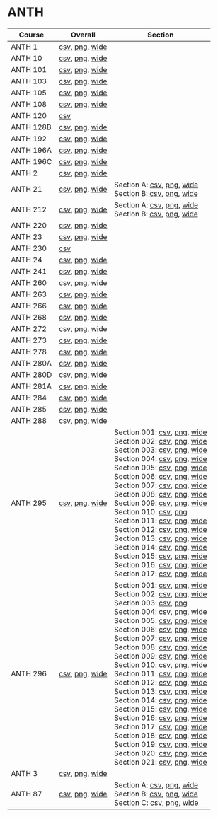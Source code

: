 # ANTH

| Course | Overall | Section |
| ------ | ------- | ------- |
| ANTH 1 | [csv](https://github.com/UCSD-Historical-Enrollment-Data/2024Fall/blob/main/overall/ANTH%201.csv), [png](https://raw.githubusercontent.com/UCSD-Historical-Enrollment-Data/2024Fall/main/plot_overall/ANTH%201.png), [wide](https://raw.githubusercontent.com/UCSD-Historical-Enrollment-Data/2024Fall/main/plot_overall_wide/ANTH%201.png) |  |
| ANTH 10 | [csv](https://github.com/UCSD-Historical-Enrollment-Data/2024Fall/blob/main/overall/ANTH%2010.csv), [png](https://raw.githubusercontent.com/UCSD-Historical-Enrollment-Data/2024Fall/main/plot_overall/ANTH%2010.png), [wide](https://raw.githubusercontent.com/UCSD-Historical-Enrollment-Data/2024Fall/main/plot_overall_wide/ANTH%2010.png) |  |
| ANTH 101 | [csv](https://github.com/UCSD-Historical-Enrollment-Data/2024Fall/blob/main/overall/ANTH%20101.csv), [png](https://raw.githubusercontent.com/UCSD-Historical-Enrollment-Data/2024Fall/main/plot_overall/ANTH%20101.png), [wide](https://raw.githubusercontent.com/UCSD-Historical-Enrollment-Data/2024Fall/main/plot_overall_wide/ANTH%20101.png) |  |
| ANTH 103 | [csv](https://github.com/UCSD-Historical-Enrollment-Data/2024Fall/blob/main/overall/ANTH%20103.csv), [png](https://raw.githubusercontent.com/UCSD-Historical-Enrollment-Data/2024Fall/main/plot_overall/ANTH%20103.png), [wide](https://raw.githubusercontent.com/UCSD-Historical-Enrollment-Data/2024Fall/main/plot_overall_wide/ANTH%20103.png) |  |
| ANTH 105 | [csv](https://github.com/UCSD-Historical-Enrollment-Data/2024Fall/blob/main/overall/ANTH%20105.csv), [png](https://raw.githubusercontent.com/UCSD-Historical-Enrollment-Data/2024Fall/main/plot_overall/ANTH%20105.png), [wide](https://raw.githubusercontent.com/UCSD-Historical-Enrollment-Data/2024Fall/main/plot_overall_wide/ANTH%20105.png) |  |
| ANTH 108 | [csv](https://github.com/UCSD-Historical-Enrollment-Data/2024Fall/blob/main/overall/ANTH%20108.csv), [png](https://raw.githubusercontent.com/UCSD-Historical-Enrollment-Data/2024Fall/main/plot_overall/ANTH%20108.png), [wide](https://raw.githubusercontent.com/UCSD-Historical-Enrollment-Data/2024Fall/main/plot_overall_wide/ANTH%20108.png) |  |
| ANTH 120 | [csv](https://github.com/UCSD-Historical-Enrollment-Data/2024Fall/blob/main/overall/ANTH%20120.csv) |  |
| ANTH 128B | [csv](https://github.com/UCSD-Historical-Enrollment-Data/2024Fall/blob/main/overall/ANTH%20128B.csv), [png](https://raw.githubusercontent.com/UCSD-Historical-Enrollment-Data/2024Fall/main/plot_overall/ANTH%20128B.png), [wide](https://raw.githubusercontent.com/UCSD-Historical-Enrollment-Data/2024Fall/main/plot_overall_wide/ANTH%20128B.png) |  |
| ANTH 192 | [csv](https://github.com/UCSD-Historical-Enrollment-Data/2024Fall/blob/main/overall/ANTH%20192.csv), [png](https://raw.githubusercontent.com/UCSD-Historical-Enrollment-Data/2024Fall/main/plot_overall/ANTH%20192.png), [wide](https://raw.githubusercontent.com/UCSD-Historical-Enrollment-Data/2024Fall/main/plot_overall_wide/ANTH%20192.png) |  |
| ANTH 196A | [csv](https://github.com/UCSD-Historical-Enrollment-Data/2024Fall/blob/main/overall/ANTH%20196A.csv), [png](https://raw.githubusercontent.com/UCSD-Historical-Enrollment-Data/2024Fall/main/plot_overall/ANTH%20196A.png), [wide](https://raw.githubusercontent.com/UCSD-Historical-Enrollment-Data/2024Fall/main/plot_overall_wide/ANTH%20196A.png) |  |
| ANTH 196C | [csv](https://github.com/UCSD-Historical-Enrollment-Data/2024Fall/blob/main/overall/ANTH%20196C.csv), [png](https://raw.githubusercontent.com/UCSD-Historical-Enrollment-Data/2024Fall/main/plot_overall/ANTH%20196C.png), [wide](https://raw.githubusercontent.com/UCSD-Historical-Enrollment-Data/2024Fall/main/plot_overall_wide/ANTH%20196C.png) |  |
| ANTH 2 | [csv](https://github.com/UCSD-Historical-Enrollment-Data/2024Fall/blob/main/overall/ANTH%202.csv), [png](https://raw.githubusercontent.com/UCSD-Historical-Enrollment-Data/2024Fall/main/plot_overall/ANTH%202.png), [wide](https://raw.githubusercontent.com/UCSD-Historical-Enrollment-Data/2024Fall/main/plot_overall_wide/ANTH%202.png) |  |
| ANTH 21 | [csv](https://github.com/UCSD-Historical-Enrollment-Data/2024Fall/blob/main/overall/ANTH%2021.csv), [png](https://raw.githubusercontent.com/UCSD-Historical-Enrollment-Data/2024Fall/main/plot_overall/ANTH%2021.png), [wide](https://raw.githubusercontent.com/UCSD-Historical-Enrollment-Data/2024Fall/main/plot_overall_wide/ANTH%2021.png) | Section A: [csv](https://github.com/UCSD-Historical-Enrollment-Data/2024Fall/blob/main/section/ANTH%2021_A.csv), [png](https://raw.githubusercontent.com/UCSD-Historical-Enrollment-Data/2024Fall/main/plot_section/ANTH%2021_A.png), [wide](https://raw.githubusercontent.com/UCSD-Historical-Enrollment-Data/2024Fall/main/plot_section_wide/ANTH%2021_A.png)<br>Section B: [csv](https://github.com/UCSD-Historical-Enrollment-Data/2024Fall/blob/main/section/ANTH%2021_B.csv), [png](https://raw.githubusercontent.com/UCSD-Historical-Enrollment-Data/2024Fall/main/plot_section/ANTH%2021_B.png), [wide](https://raw.githubusercontent.com/UCSD-Historical-Enrollment-Data/2024Fall/main/plot_section_wide/ANTH%2021_B.png) |
| ANTH 212 | [csv](https://github.com/UCSD-Historical-Enrollment-Data/2024Fall/blob/main/overall/ANTH%20212.csv), [png](https://raw.githubusercontent.com/UCSD-Historical-Enrollment-Data/2024Fall/main/plot_overall/ANTH%20212.png), [wide](https://raw.githubusercontent.com/UCSD-Historical-Enrollment-Data/2024Fall/main/plot_overall_wide/ANTH%20212.png) | Section A: [csv](https://github.com/UCSD-Historical-Enrollment-Data/2024Fall/blob/main/section/ANTH%20212_A.csv), [png](https://raw.githubusercontent.com/UCSD-Historical-Enrollment-Data/2024Fall/main/plot_section/ANTH%20212_A.png), [wide](https://raw.githubusercontent.com/UCSD-Historical-Enrollment-Data/2024Fall/main/plot_section_wide/ANTH%20212_A.png)<br>Section B: [csv](https://github.com/UCSD-Historical-Enrollment-Data/2024Fall/blob/main/section/ANTH%20212_B.csv), [png](https://raw.githubusercontent.com/UCSD-Historical-Enrollment-Data/2024Fall/main/plot_section/ANTH%20212_B.png), [wide](https://raw.githubusercontent.com/UCSD-Historical-Enrollment-Data/2024Fall/main/plot_section_wide/ANTH%20212_B.png) |
| ANTH 220 | [csv](https://github.com/UCSD-Historical-Enrollment-Data/2024Fall/blob/main/overall/ANTH%20220.csv), [png](https://raw.githubusercontent.com/UCSD-Historical-Enrollment-Data/2024Fall/main/plot_overall/ANTH%20220.png), [wide](https://raw.githubusercontent.com/UCSD-Historical-Enrollment-Data/2024Fall/main/plot_overall_wide/ANTH%20220.png) |  |
| ANTH 23 | [csv](https://github.com/UCSD-Historical-Enrollment-Data/2024Fall/blob/main/overall/ANTH%2023.csv), [png](https://raw.githubusercontent.com/UCSD-Historical-Enrollment-Data/2024Fall/main/plot_overall/ANTH%2023.png), [wide](https://raw.githubusercontent.com/UCSD-Historical-Enrollment-Data/2024Fall/main/plot_overall_wide/ANTH%2023.png) |  |
| ANTH 230 | [csv](https://github.com/UCSD-Historical-Enrollment-Data/2024Fall/blob/main/overall/ANTH%20230.csv) |  |
| ANTH 24 | [csv](https://github.com/UCSD-Historical-Enrollment-Data/2024Fall/blob/main/overall/ANTH%2024.csv), [png](https://raw.githubusercontent.com/UCSD-Historical-Enrollment-Data/2024Fall/main/plot_overall/ANTH%2024.png), [wide](https://raw.githubusercontent.com/UCSD-Historical-Enrollment-Data/2024Fall/main/plot_overall_wide/ANTH%2024.png) |  |
| ANTH 241 | [csv](https://github.com/UCSD-Historical-Enrollment-Data/2024Fall/blob/main/overall/ANTH%20241.csv), [png](https://raw.githubusercontent.com/UCSD-Historical-Enrollment-Data/2024Fall/main/plot_overall/ANTH%20241.png), [wide](https://raw.githubusercontent.com/UCSD-Historical-Enrollment-Data/2024Fall/main/plot_overall_wide/ANTH%20241.png) |  |
| ANTH 260 | [csv](https://github.com/UCSD-Historical-Enrollment-Data/2024Fall/blob/main/overall/ANTH%20260.csv), [png](https://raw.githubusercontent.com/UCSD-Historical-Enrollment-Data/2024Fall/main/plot_overall/ANTH%20260.png), [wide](https://raw.githubusercontent.com/UCSD-Historical-Enrollment-Data/2024Fall/main/plot_overall_wide/ANTH%20260.png) |  |
| ANTH 263 | [csv](https://github.com/UCSD-Historical-Enrollment-Data/2024Fall/blob/main/overall/ANTH%20263.csv), [png](https://raw.githubusercontent.com/UCSD-Historical-Enrollment-Data/2024Fall/main/plot_overall/ANTH%20263.png), [wide](https://raw.githubusercontent.com/UCSD-Historical-Enrollment-Data/2024Fall/main/plot_overall_wide/ANTH%20263.png) |  |
| ANTH 266 | [csv](https://github.com/UCSD-Historical-Enrollment-Data/2024Fall/blob/main/overall/ANTH%20266.csv), [png](https://raw.githubusercontent.com/UCSD-Historical-Enrollment-Data/2024Fall/main/plot_overall/ANTH%20266.png), [wide](https://raw.githubusercontent.com/UCSD-Historical-Enrollment-Data/2024Fall/main/plot_overall_wide/ANTH%20266.png) |  |
| ANTH 268 | [csv](https://github.com/UCSD-Historical-Enrollment-Data/2024Fall/blob/main/overall/ANTH%20268.csv), [png](https://raw.githubusercontent.com/UCSD-Historical-Enrollment-Data/2024Fall/main/plot_overall/ANTH%20268.png), [wide](https://raw.githubusercontent.com/UCSD-Historical-Enrollment-Data/2024Fall/main/plot_overall_wide/ANTH%20268.png) |  |
| ANTH 272 | [csv](https://github.com/UCSD-Historical-Enrollment-Data/2024Fall/blob/main/overall/ANTH%20272.csv), [png](https://raw.githubusercontent.com/UCSD-Historical-Enrollment-Data/2024Fall/main/plot_overall/ANTH%20272.png), [wide](https://raw.githubusercontent.com/UCSD-Historical-Enrollment-Data/2024Fall/main/plot_overall_wide/ANTH%20272.png) |  |
| ANTH 273 | [csv](https://github.com/UCSD-Historical-Enrollment-Data/2024Fall/blob/main/overall/ANTH%20273.csv), [png](https://raw.githubusercontent.com/UCSD-Historical-Enrollment-Data/2024Fall/main/plot_overall/ANTH%20273.png), [wide](https://raw.githubusercontent.com/UCSD-Historical-Enrollment-Data/2024Fall/main/plot_overall_wide/ANTH%20273.png) |  |
| ANTH 278 | [csv](https://github.com/UCSD-Historical-Enrollment-Data/2024Fall/blob/main/overall/ANTH%20278.csv), [png](https://raw.githubusercontent.com/UCSD-Historical-Enrollment-Data/2024Fall/main/plot_overall/ANTH%20278.png), [wide](https://raw.githubusercontent.com/UCSD-Historical-Enrollment-Data/2024Fall/main/plot_overall_wide/ANTH%20278.png) |  |
| ANTH 280A | [csv](https://github.com/UCSD-Historical-Enrollment-Data/2024Fall/blob/main/overall/ANTH%20280A.csv), [png](https://raw.githubusercontent.com/UCSD-Historical-Enrollment-Data/2024Fall/main/plot_overall/ANTH%20280A.png), [wide](https://raw.githubusercontent.com/UCSD-Historical-Enrollment-Data/2024Fall/main/plot_overall_wide/ANTH%20280A.png) |  |
| ANTH 280D | [csv](https://github.com/UCSD-Historical-Enrollment-Data/2024Fall/blob/main/overall/ANTH%20280D.csv), [png](https://raw.githubusercontent.com/UCSD-Historical-Enrollment-Data/2024Fall/main/plot_overall/ANTH%20280D.png), [wide](https://raw.githubusercontent.com/UCSD-Historical-Enrollment-Data/2024Fall/main/plot_overall_wide/ANTH%20280D.png) |  |
| ANTH 281A | [csv](https://github.com/UCSD-Historical-Enrollment-Data/2024Fall/blob/main/overall/ANTH%20281A.csv), [png](https://raw.githubusercontent.com/UCSD-Historical-Enrollment-Data/2024Fall/main/plot_overall/ANTH%20281A.png), [wide](https://raw.githubusercontent.com/UCSD-Historical-Enrollment-Data/2024Fall/main/plot_overall_wide/ANTH%20281A.png) |  |
| ANTH 284 | [csv](https://github.com/UCSD-Historical-Enrollment-Data/2024Fall/blob/main/overall/ANTH%20284.csv), [png](https://raw.githubusercontent.com/UCSD-Historical-Enrollment-Data/2024Fall/main/plot_overall/ANTH%20284.png), [wide](https://raw.githubusercontent.com/UCSD-Historical-Enrollment-Data/2024Fall/main/plot_overall_wide/ANTH%20284.png) |  |
| ANTH 285 | [csv](https://github.com/UCSD-Historical-Enrollment-Data/2024Fall/blob/main/overall/ANTH%20285.csv), [png](https://raw.githubusercontent.com/UCSD-Historical-Enrollment-Data/2024Fall/main/plot_overall/ANTH%20285.png), [wide](https://raw.githubusercontent.com/UCSD-Historical-Enrollment-Data/2024Fall/main/plot_overall_wide/ANTH%20285.png) |  |
| ANTH 288 | [csv](https://github.com/UCSD-Historical-Enrollment-Data/2024Fall/blob/main/overall/ANTH%20288.csv), [png](https://raw.githubusercontent.com/UCSD-Historical-Enrollment-Data/2024Fall/main/plot_overall/ANTH%20288.png), [wide](https://raw.githubusercontent.com/UCSD-Historical-Enrollment-Data/2024Fall/main/plot_overall_wide/ANTH%20288.png) |  |
| ANTH 295 | [csv](https://github.com/UCSD-Historical-Enrollment-Data/2024Fall/blob/main/overall/ANTH%20295.csv), [png](https://raw.githubusercontent.com/UCSD-Historical-Enrollment-Data/2024Fall/main/plot_overall/ANTH%20295.png), [wide](https://raw.githubusercontent.com/UCSD-Historical-Enrollment-Data/2024Fall/main/plot_overall_wide/ANTH%20295.png) | Section 001: [csv](https://github.com/UCSD-Historical-Enrollment-Data/2024Fall/blob/main/section/ANTH%20295_001.csv), [png](https://raw.githubusercontent.com/UCSD-Historical-Enrollment-Data/2024Fall/main/plot_section/ANTH%20295_001.png), [wide](https://raw.githubusercontent.com/UCSD-Historical-Enrollment-Data/2024Fall/main/plot_section_wide/ANTH%20295_001.png)<br>Section 002: [csv](https://github.com/UCSD-Historical-Enrollment-Data/2024Fall/blob/main/section/ANTH%20295_002.csv), [png](https://raw.githubusercontent.com/UCSD-Historical-Enrollment-Data/2024Fall/main/plot_section/ANTH%20295_002.png), [wide](https://raw.githubusercontent.com/UCSD-Historical-Enrollment-Data/2024Fall/main/plot_section_wide/ANTH%20295_002.png)<br>Section 003: [csv](https://github.com/UCSD-Historical-Enrollment-Data/2024Fall/blob/main/section/ANTH%20295_003.csv), [png](https://raw.githubusercontent.com/UCSD-Historical-Enrollment-Data/2024Fall/main/plot_section/ANTH%20295_003.png), [wide](https://raw.githubusercontent.com/UCSD-Historical-Enrollment-Data/2024Fall/main/plot_section_wide/ANTH%20295_003.png)<br>Section 004: [csv](https://github.com/UCSD-Historical-Enrollment-Data/2024Fall/blob/main/section/ANTH%20295_004.csv), [png](https://raw.githubusercontent.com/UCSD-Historical-Enrollment-Data/2024Fall/main/plot_section/ANTH%20295_004.png), [wide](https://raw.githubusercontent.com/UCSD-Historical-Enrollment-Data/2024Fall/main/plot_section_wide/ANTH%20295_004.png)<br>Section 005: [csv](https://github.com/UCSD-Historical-Enrollment-Data/2024Fall/blob/main/section/ANTH%20295_005.csv), [png](https://raw.githubusercontent.com/UCSD-Historical-Enrollment-Data/2024Fall/main/plot_section/ANTH%20295_005.png), [wide](https://raw.githubusercontent.com/UCSD-Historical-Enrollment-Data/2024Fall/main/plot_section_wide/ANTH%20295_005.png)<br>Section 006: [csv](https://github.com/UCSD-Historical-Enrollment-Data/2024Fall/blob/main/section/ANTH%20295_006.csv), [png](https://raw.githubusercontent.com/UCSD-Historical-Enrollment-Data/2024Fall/main/plot_section/ANTH%20295_006.png), [wide](https://raw.githubusercontent.com/UCSD-Historical-Enrollment-Data/2024Fall/main/plot_section_wide/ANTH%20295_006.png)<br>Section 007: [csv](https://github.com/UCSD-Historical-Enrollment-Data/2024Fall/blob/main/section/ANTH%20295_007.csv), [png](https://raw.githubusercontent.com/UCSD-Historical-Enrollment-Data/2024Fall/main/plot_section/ANTH%20295_007.png), [wide](https://raw.githubusercontent.com/UCSD-Historical-Enrollment-Data/2024Fall/main/plot_section_wide/ANTH%20295_007.png)<br>Section 008: [csv](https://github.com/UCSD-Historical-Enrollment-Data/2024Fall/blob/main/section/ANTH%20295_008.csv), [png](https://raw.githubusercontent.com/UCSD-Historical-Enrollment-Data/2024Fall/main/plot_section/ANTH%20295_008.png), [wide](https://raw.githubusercontent.com/UCSD-Historical-Enrollment-Data/2024Fall/main/plot_section_wide/ANTH%20295_008.png)<br>Section 009: [csv](https://github.com/UCSD-Historical-Enrollment-Data/2024Fall/blob/main/section/ANTH%20295_009.csv), [png](https://raw.githubusercontent.com/UCSD-Historical-Enrollment-Data/2024Fall/main/plot_section/ANTH%20295_009.png), [wide](https://raw.githubusercontent.com/UCSD-Historical-Enrollment-Data/2024Fall/main/plot_section_wide/ANTH%20295_009.png)<br>Section 010: [csv](https://github.com/UCSD-Historical-Enrollment-Data/2024Fall/blob/main/section/ANTH%20295_010.csv), [png](https://raw.githubusercontent.com/UCSD-Historical-Enrollment-Data/2024Fall/main/plot_section/ANTH%20295_010.png)<br>Section 011: [csv](https://github.com/UCSD-Historical-Enrollment-Data/2024Fall/blob/main/section/ANTH%20295_011.csv), [png](https://raw.githubusercontent.com/UCSD-Historical-Enrollment-Data/2024Fall/main/plot_section/ANTH%20295_011.png), [wide](https://raw.githubusercontent.com/UCSD-Historical-Enrollment-Data/2024Fall/main/plot_section_wide/ANTH%20295_011.png)<br>Section 012: [csv](https://github.com/UCSD-Historical-Enrollment-Data/2024Fall/blob/main/section/ANTH%20295_012.csv), [png](https://raw.githubusercontent.com/UCSD-Historical-Enrollment-Data/2024Fall/main/plot_section/ANTH%20295_012.png), [wide](https://raw.githubusercontent.com/UCSD-Historical-Enrollment-Data/2024Fall/main/plot_section_wide/ANTH%20295_012.png)<br>Section 013: [csv](https://github.com/UCSD-Historical-Enrollment-Data/2024Fall/blob/main/section/ANTH%20295_013.csv), [png](https://raw.githubusercontent.com/UCSD-Historical-Enrollment-Data/2024Fall/main/plot_section/ANTH%20295_013.png), [wide](https://raw.githubusercontent.com/UCSD-Historical-Enrollment-Data/2024Fall/main/plot_section_wide/ANTH%20295_013.png)<br>Section 014: [csv](https://github.com/UCSD-Historical-Enrollment-Data/2024Fall/blob/main/section/ANTH%20295_014.csv), [png](https://raw.githubusercontent.com/UCSD-Historical-Enrollment-Data/2024Fall/main/plot_section/ANTH%20295_014.png), [wide](https://raw.githubusercontent.com/UCSD-Historical-Enrollment-Data/2024Fall/main/plot_section_wide/ANTH%20295_014.png)<br>Section 015: [csv](https://github.com/UCSD-Historical-Enrollment-Data/2024Fall/blob/main/section/ANTH%20295_015.csv), [png](https://raw.githubusercontent.com/UCSD-Historical-Enrollment-Data/2024Fall/main/plot_section/ANTH%20295_015.png), [wide](https://raw.githubusercontent.com/UCSD-Historical-Enrollment-Data/2024Fall/main/plot_section_wide/ANTH%20295_015.png)<br>Section 016: [csv](https://github.com/UCSD-Historical-Enrollment-Data/2024Fall/blob/main/section/ANTH%20295_016.csv), [png](https://raw.githubusercontent.com/UCSD-Historical-Enrollment-Data/2024Fall/main/plot_section/ANTH%20295_016.png), [wide](https://raw.githubusercontent.com/UCSD-Historical-Enrollment-Data/2024Fall/main/plot_section_wide/ANTH%20295_016.png)<br>Section 017: [csv](https://github.com/UCSD-Historical-Enrollment-Data/2024Fall/blob/main/section/ANTH%20295_017.csv), [png](https://raw.githubusercontent.com/UCSD-Historical-Enrollment-Data/2024Fall/main/plot_section/ANTH%20295_017.png), [wide](https://raw.githubusercontent.com/UCSD-Historical-Enrollment-Data/2024Fall/main/plot_section_wide/ANTH%20295_017.png) |
| ANTH 296 | [csv](https://github.com/UCSD-Historical-Enrollment-Data/2024Fall/blob/main/overall/ANTH%20296.csv), [png](https://raw.githubusercontent.com/UCSD-Historical-Enrollment-Data/2024Fall/main/plot_overall/ANTH%20296.png), [wide](https://raw.githubusercontent.com/UCSD-Historical-Enrollment-Data/2024Fall/main/plot_overall_wide/ANTH%20296.png) | Section 001: [csv](https://github.com/UCSD-Historical-Enrollment-Data/2024Fall/blob/main/section/ANTH%20296_001.csv), [png](https://raw.githubusercontent.com/UCSD-Historical-Enrollment-Data/2024Fall/main/plot_section/ANTH%20296_001.png), [wide](https://raw.githubusercontent.com/UCSD-Historical-Enrollment-Data/2024Fall/main/plot_section_wide/ANTH%20296_001.png)<br>Section 002: [csv](https://github.com/UCSD-Historical-Enrollment-Data/2024Fall/blob/main/section/ANTH%20296_002.csv), [png](https://raw.githubusercontent.com/UCSD-Historical-Enrollment-Data/2024Fall/main/plot_section/ANTH%20296_002.png), [wide](https://raw.githubusercontent.com/UCSD-Historical-Enrollment-Data/2024Fall/main/plot_section_wide/ANTH%20296_002.png)<br>Section 003: [csv](https://github.com/UCSD-Historical-Enrollment-Data/2024Fall/blob/main/section/ANTH%20296_003.csv), [png](https://raw.githubusercontent.com/UCSD-Historical-Enrollment-Data/2024Fall/main/plot_section/ANTH%20296_003.png)<br>Section 004: [csv](https://github.com/UCSD-Historical-Enrollment-Data/2024Fall/blob/main/section/ANTH%20296_004.csv), [png](https://raw.githubusercontent.com/UCSD-Historical-Enrollment-Data/2024Fall/main/plot_section/ANTH%20296_004.png), [wide](https://raw.githubusercontent.com/UCSD-Historical-Enrollment-Data/2024Fall/main/plot_section_wide/ANTH%20296_004.png)<br>Section 005: [csv](https://github.com/UCSD-Historical-Enrollment-Data/2024Fall/blob/main/section/ANTH%20296_005.csv), [png](https://raw.githubusercontent.com/UCSD-Historical-Enrollment-Data/2024Fall/main/plot_section/ANTH%20296_005.png), [wide](https://raw.githubusercontent.com/UCSD-Historical-Enrollment-Data/2024Fall/main/plot_section_wide/ANTH%20296_005.png)<br>Section 006: [csv](https://github.com/UCSD-Historical-Enrollment-Data/2024Fall/blob/main/section/ANTH%20296_006.csv), [png](https://raw.githubusercontent.com/UCSD-Historical-Enrollment-Data/2024Fall/main/plot_section/ANTH%20296_006.png), [wide](https://raw.githubusercontent.com/UCSD-Historical-Enrollment-Data/2024Fall/main/plot_section_wide/ANTH%20296_006.png)<br>Section 007: [csv](https://github.com/UCSD-Historical-Enrollment-Data/2024Fall/blob/main/section/ANTH%20296_007.csv), [png](https://raw.githubusercontent.com/UCSD-Historical-Enrollment-Data/2024Fall/main/plot_section/ANTH%20296_007.png), [wide](https://raw.githubusercontent.com/UCSD-Historical-Enrollment-Data/2024Fall/main/plot_section_wide/ANTH%20296_007.png)<br>Section 008: [csv](https://github.com/UCSD-Historical-Enrollment-Data/2024Fall/blob/main/section/ANTH%20296_008.csv), [png](https://raw.githubusercontent.com/UCSD-Historical-Enrollment-Data/2024Fall/main/plot_section/ANTH%20296_008.png), [wide](https://raw.githubusercontent.com/UCSD-Historical-Enrollment-Data/2024Fall/main/plot_section_wide/ANTH%20296_008.png)<br>Section 009: [csv](https://github.com/UCSD-Historical-Enrollment-Data/2024Fall/blob/main/section/ANTH%20296_009.csv), [png](https://raw.githubusercontent.com/UCSD-Historical-Enrollment-Data/2024Fall/main/plot_section/ANTH%20296_009.png), [wide](https://raw.githubusercontent.com/UCSD-Historical-Enrollment-Data/2024Fall/main/plot_section_wide/ANTH%20296_009.png)<br>Section 010: [csv](https://github.com/UCSD-Historical-Enrollment-Data/2024Fall/blob/main/section/ANTH%20296_010.csv), [png](https://raw.githubusercontent.com/UCSD-Historical-Enrollment-Data/2024Fall/main/plot_section/ANTH%20296_010.png), [wide](https://raw.githubusercontent.com/UCSD-Historical-Enrollment-Data/2024Fall/main/plot_section_wide/ANTH%20296_010.png)<br>Section 011: [csv](https://github.com/UCSD-Historical-Enrollment-Data/2024Fall/blob/main/section/ANTH%20296_011.csv), [png](https://raw.githubusercontent.com/UCSD-Historical-Enrollment-Data/2024Fall/main/plot_section/ANTH%20296_011.png), [wide](https://raw.githubusercontent.com/UCSD-Historical-Enrollment-Data/2024Fall/main/plot_section_wide/ANTH%20296_011.png)<br>Section 012: [csv](https://github.com/UCSD-Historical-Enrollment-Data/2024Fall/blob/main/section/ANTH%20296_012.csv), [png](https://raw.githubusercontent.com/UCSD-Historical-Enrollment-Data/2024Fall/main/plot_section/ANTH%20296_012.png), [wide](https://raw.githubusercontent.com/UCSD-Historical-Enrollment-Data/2024Fall/main/plot_section_wide/ANTH%20296_012.png)<br>Section 013: [csv](https://github.com/UCSD-Historical-Enrollment-Data/2024Fall/blob/main/section/ANTH%20296_013.csv), [png](https://raw.githubusercontent.com/UCSD-Historical-Enrollment-Data/2024Fall/main/plot_section/ANTH%20296_013.png), [wide](https://raw.githubusercontent.com/UCSD-Historical-Enrollment-Data/2024Fall/main/plot_section_wide/ANTH%20296_013.png)<br>Section 014: [csv](https://github.com/UCSD-Historical-Enrollment-Data/2024Fall/blob/main/section/ANTH%20296_014.csv), [png](https://raw.githubusercontent.com/UCSD-Historical-Enrollment-Data/2024Fall/main/plot_section/ANTH%20296_014.png), [wide](https://raw.githubusercontent.com/UCSD-Historical-Enrollment-Data/2024Fall/main/plot_section_wide/ANTH%20296_014.png)<br>Section 015: [csv](https://github.com/UCSD-Historical-Enrollment-Data/2024Fall/blob/main/section/ANTH%20296_015.csv), [png](https://raw.githubusercontent.com/UCSD-Historical-Enrollment-Data/2024Fall/main/plot_section/ANTH%20296_015.png), [wide](https://raw.githubusercontent.com/UCSD-Historical-Enrollment-Data/2024Fall/main/plot_section_wide/ANTH%20296_015.png)<br>Section 016: [csv](https://github.com/UCSD-Historical-Enrollment-Data/2024Fall/blob/main/section/ANTH%20296_016.csv), [png](https://raw.githubusercontent.com/UCSD-Historical-Enrollment-Data/2024Fall/main/plot_section/ANTH%20296_016.png), [wide](https://raw.githubusercontent.com/UCSD-Historical-Enrollment-Data/2024Fall/main/plot_section_wide/ANTH%20296_016.png)<br>Section 017: [csv](https://github.com/UCSD-Historical-Enrollment-Data/2024Fall/blob/main/section/ANTH%20296_017.csv), [png](https://raw.githubusercontent.com/UCSD-Historical-Enrollment-Data/2024Fall/main/plot_section/ANTH%20296_017.png), [wide](https://raw.githubusercontent.com/UCSD-Historical-Enrollment-Data/2024Fall/main/plot_section_wide/ANTH%20296_017.png)<br>Section 018: [csv](https://github.com/UCSD-Historical-Enrollment-Data/2024Fall/blob/main/section/ANTH%20296_018.csv), [png](https://raw.githubusercontent.com/UCSD-Historical-Enrollment-Data/2024Fall/main/plot_section/ANTH%20296_018.png), [wide](https://raw.githubusercontent.com/UCSD-Historical-Enrollment-Data/2024Fall/main/plot_section_wide/ANTH%20296_018.png)<br>Section 019: [csv](https://github.com/UCSD-Historical-Enrollment-Data/2024Fall/blob/main/section/ANTH%20296_019.csv), [png](https://raw.githubusercontent.com/UCSD-Historical-Enrollment-Data/2024Fall/main/plot_section/ANTH%20296_019.png), [wide](https://raw.githubusercontent.com/UCSD-Historical-Enrollment-Data/2024Fall/main/plot_section_wide/ANTH%20296_019.png)<br>Section 020: [csv](https://github.com/UCSD-Historical-Enrollment-Data/2024Fall/blob/main/section/ANTH%20296_020.csv), [png](https://raw.githubusercontent.com/UCSD-Historical-Enrollment-Data/2024Fall/main/plot_section/ANTH%20296_020.png), [wide](https://raw.githubusercontent.com/UCSD-Historical-Enrollment-Data/2024Fall/main/plot_section_wide/ANTH%20296_020.png)<br>Section 021: [csv](https://github.com/UCSD-Historical-Enrollment-Data/2024Fall/blob/main/section/ANTH%20296_021.csv), [png](https://raw.githubusercontent.com/UCSD-Historical-Enrollment-Data/2024Fall/main/plot_section/ANTH%20296_021.png), [wide](https://raw.githubusercontent.com/UCSD-Historical-Enrollment-Data/2024Fall/main/plot_section_wide/ANTH%20296_021.png) |
| ANTH 3 | [csv](https://github.com/UCSD-Historical-Enrollment-Data/2024Fall/blob/main/overall/ANTH%203.csv), [png](https://raw.githubusercontent.com/UCSD-Historical-Enrollment-Data/2024Fall/main/plot_overall/ANTH%203.png), [wide](https://raw.githubusercontent.com/UCSD-Historical-Enrollment-Data/2024Fall/main/plot_overall_wide/ANTH%203.png) |  |
| ANTH 87 | [csv](https://github.com/UCSD-Historical-Enrollment-Data/2024Fall/blob/main/overall/ANTH%2087.csv), [png](https://raw.githubusercontent.com/UCSD-Historical-Enrollment-Data/2024Fall/main/plot_overall/ANTH%2087.png), [wide](https://raw.githubusercontent.com/UCSD-Historical-Enrollment-Data/2024Fall/main/plot_overall_wide/ANTH%2087.png) | Section A: [csv](https://github.com/UCSD-Historical-Enrollment-Data/2024Fall/blob/main/section/ANTH%2087_A.csv), [png](https://raw.githubusercontent.com/UCSD-Historical-Enrollment-Data/2024Fall/main/plot_section/ANTH%2087_A.png), [wide](https://raw.githubusercontent.com/UCSD-Historical-Enrollment-Data/2024Fall/main/plot_section_wide/ANTH%2087_A.png)<br>Section B: [csv](https://github.com/UCSD-Historical-Enrollment-Data/2024Fall/blob/main/section/ANTH%2087_B.csv), [png](https://raw.githubusercontent.com/UCSD-Historical-Enrollment-Data/2024Fall/main/plot_section/ANTH%2087_B.png), [wide](https://raw.githubusercontent.com/UCSD-Historical-Enrollment-Data/2024Fall/main/plot_section_wide/ANTH%2087_B.png)<br>Section C: [csv](https://github.com/UCSD-Historical-Enrollment-Data/2024Fall/blob/main/section/ANTH%2087_C.csv), [png](https://raw.githubusercontent.com/UCSD-Historical-Enrollment-Data/2024Fall/main/plot_section/ANTH%2087_C.png), [wide](https://raw.githubusercontent.com/UCSD-Historical-Enrollment-Data/2024Fall/main/plot_section_wide/ANTH%2087_C.png) |

